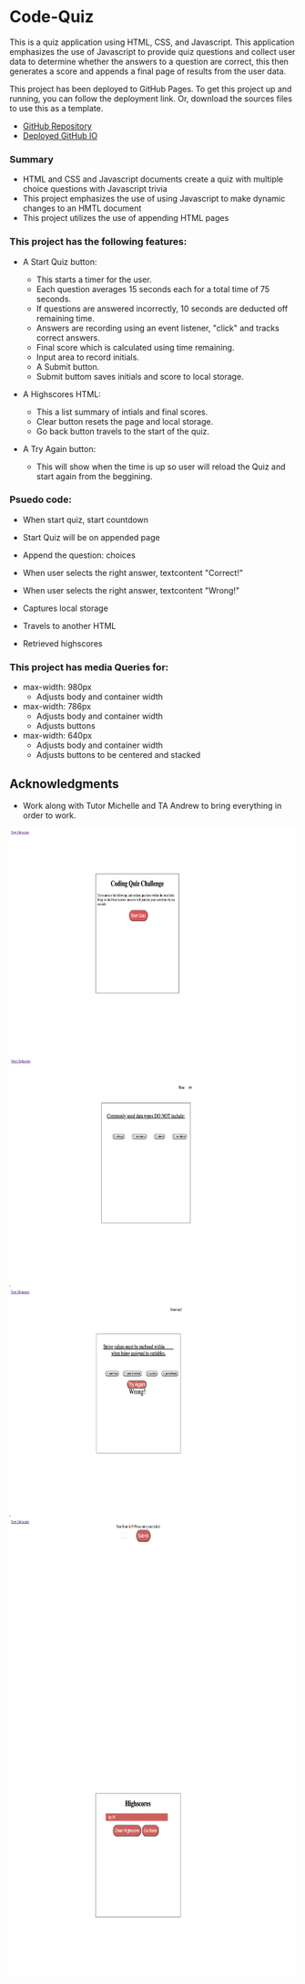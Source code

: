 # Code-Quiz

This is a quiz application using HTML, CSS, and Javascript. This application emphasizes the use of Javascript to provide quiz questions and collect user data to determine whether the answers to a question are correct, this then generates a score and appends a final page of results from the user data.

This project has been deployed to GitHub Pages. To get this project up and running, you can follow the deployment link. Or, download the sources files to use this as a template.

-   [GitHub Repository](https://github.com/djpdim/Code-Quiz)
-   [Deployed GitHub IO](https://djpdim.github.io/Code-Quiz/)

### Summary

-   HTML and CSS and Javascript documents create a quiz with multiple choice questions with Javascript trivia
-   This project emphasizes the use of using Javascript to make dynamic changes to an HMTL document
-   This project utilizes the use of appending HTML pages

### This project has the following features:

-   A Start Quiz button:

    -   This starts a timer for the user.
    -   Each question averages 15 seconds each for a total time of 75 seconds.
    -   If questions are answered incorrectly, 10 seconds are deducted off remaining time.
    -   Answers are recording using an event listener, "click" and tracks correct answers.
    -   Final score which is calculated using time remaining.
    -   Input area to record initials.
    -   A Submit button.
    -   Submit buttom saves initials and score to local storage.

-   A Highscores HTML:

    -   This a list summary of intials and final scores.
    -   Clear button resets the page and local storage.
    -   Go back button travels to the start of the quiz.

-   A Try Again button:
    -   This will show when the time is up so user will reload the Quiz and start again from the beggining.

### Psuedo code:

-   When start quiz, start countdown
-   Start Quiz will be on appended page
-   Append the question: choices
-   When user selects the right answer, textcontent "Correct!"
-   When user selects the right answer, textcontent "Wrong!"

-   Captures local storage
-   Travels to another HTML
-   Retrieved highscores

### This project has media Queries for:

-   max-width: 980px
    -   Adjusts body and container width
-   max-width: 786px
    -   Adjusts body and container width
    -   Adjusts buttons
-   max-width: 640px
    -   Adjusts body and container width
    -   Adjusts buttons to be centered and stacked

## Acknowledgments

-   Work along with Tutor Michelle and TA Andrew to bring everything in order to work.

<img src="./assets/images/StartQuiz1.png" height="400" width="800">
<img src="./assets/images/Questions1.png" height="400" width="800">
<img src="./assets/images/Tryagain1.png" height="400" width="800">
<img src="./assets/images/Endofquiz.png" height="400" width="800">
<img src="./assets/images/Highscores1.png" height="400" width="800">
